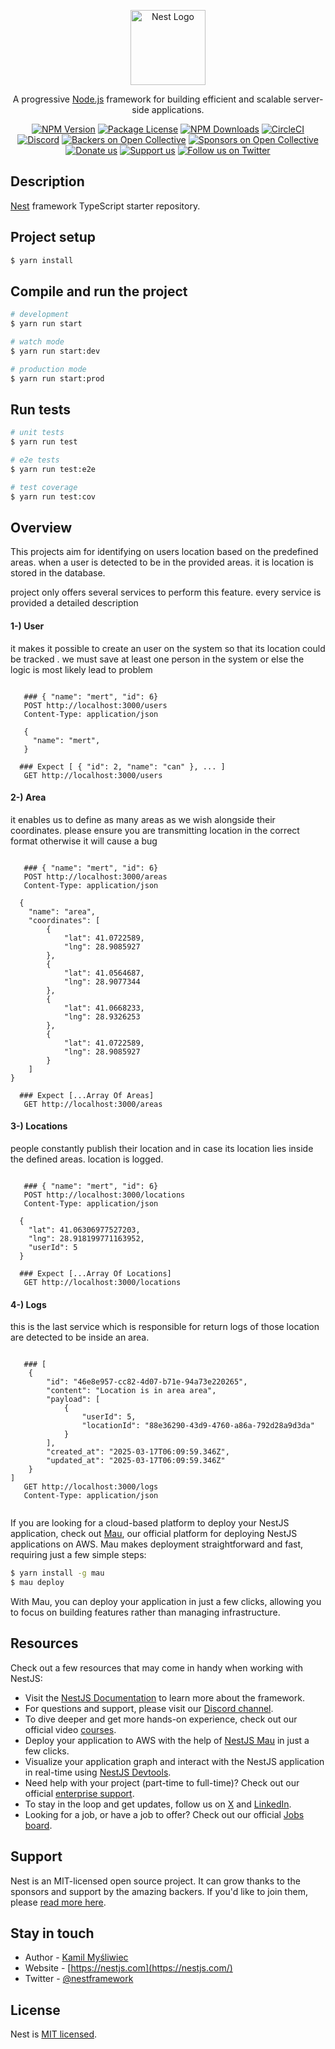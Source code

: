<p align="center">
  <a href="http://nestjs.com/" target="blank"><img src="https://nestjs.com/img/logo-small.svg" width="120" alt="Nest Logo" /></a>
</p>

[circleci-image]: https://img.shields.io/circleci/build/github/nestjs/nest/master?token=abc123def456
[circleci-url]: https://circleci.com/gh/nestjs/nest

  <p align="center">A progressive <a href="http://nodejs.org" target="_blank">Node.js</a> framework for building efficient and scalable server-side applications.</p>
    <p align="center">
<a href="https://www.npmjs.com/~nestjscore" target="_blank"><img src="https://img.shields.io/npm/v/@nestjs/core.svg" alt="NPM Version" /></a>
<a href="https://www.npmjs.com/~nestjscore" target="_blank"><img src="https://img.shields.io/npm/l/@nestjs/core.svg" alt="Package License" /></a>
<a href="https://www.npmjs.com/~nestjscore" target="_blank"><img src="https://img.shields.io/npm/dm/@nestjs/common.svg" alt="NPM Downloads" /></a>
<a href="https://circleci.com/gh/nestjs/nest" target="_blank"><img src="https://img.shields.io/circleci/build/github/nestjs/nest/master" alt="CircleCI" /></a>
<a href="https://discord.gg/G7Qnnhy" target="_blank"><img src="https://img.shields.io/badge/discord-online-brightgreen.svg" alt="Discord"/></a>
<a href="https://opencollective.com/nest#backer" target="_blank"><img src="https://opencollective.com/nest/backers/badge.svg" alt="Backers on Open Collective" /></a>
<a href="https://opencollective.com/nest#sponsor" target="_blank"><img src="https://opencollective.com/nest/sponsors/badge.svg" alt="Sponsors on Open Collective" /></a>
  <a href="https://paypal.me/kamilmysliwiec" target="_blank"><img src="https://img.shields.io/badge/Donate-PayPal-ff3f59.svg" alt="Donate us"/></a>
    <a href="https://opencollective.com/nest#sponsor"  target="_blank"><img src="https://img.shields.io/badge/Support%20us-Open%20Collective-41B883.svg" alt="Support us"></a>
  <a href="https://twitter.com/nestframework" target="_blank"><img src="https://img.shields.io/twitter/follow/nestframework.svg?style=social&label=Follow" alt="Follow us on Twitter"></a>
</p>
  <!--[![Backers on Open Collective](https://opencollective.com/nest/backers/badge.svg)](https://opencollective.com/nest#backer)
  [![Sponsors on Open Collective](https://opencollective.com/nest/sponsors/badge.svg)](https://opencollective.com/nest#sponsor)-->

## Description

[Nest](https://github.com/nestjs/nest) framework TypeScript starter repository.

## Project setup

```bash
$ yarn install
```

## Compile and run the project

```bash
# development
$ yarn run start

# watch mode
$ yarn run start:dev

# production mode
$ yarn run start:prod
```

## Run tests

```bash
# unit tests
$ yarn run test

# e2e tests
$ yarn run test:e2e

# test coverage
$ yarn run test:cov
```

## Overview

This projects aim for identifying on users location based on the predefined areas. when a user is detected to be in the provided areas. it is location is stored in the database.

project only offers several services to perform this feature. every service is provided a detailed description

#### 1-) User

it makes it possible to create an user on the system so that its location could be tracked . we must save at least one person in the system or else the logic is most likely lead to problem

```http
   
   ### { "name": "mert", "id": 6}
   POST http://localhost:3000/users
   Content-Type: application/json

   { 
     "name": "mert",
   }

  ### Expect [ { "id": 2, "name": "can" }, ... ]
   GET http://localhost:3000/users

   ```
#### 2-) Area

it enables us to define as many areas as we wish alongside their coordinates. please ensure you are transmitting location in the correct format otherwise it will cause a bug 

```http
   
   ### { "name": "mert", "id": 6}
   POST http://localhost:3000/areas
   Content-Type: application/json

  {
    "name": "area",
    "coordinates": [
        {
            "lat": 41.0722589,
            "lng": 28.9085927
        },
        {
            "lat": 41.0564687,
            "lng": 28.9077344
        },
        {
            "lat": 41.0668233,
            "lng": 28.9326253
        },
        {
            "lat": 41.0722589,
            "lng": 28.9085927
        }
    ]
}

  ### Expect [...Array Of Areas]
   GET http://localhost:3000/areas

   ```
#### 3-) Locations

people constantly publish their location and in case its location lies inside the defined areas. location is logged.



```http
   
   ### { "name": "mert", "id": 6}
   POST http://localhost:3000/locations
   Content-Type: application/json

  {
    "lat": 41.06306977527203,
    "lng": 28.918199771163952,
    "userId": 5
  }

  ### Expect [...Array Of Locations]
   GET http://localhost:3000/locations

   ```
#### 4-) Logs

this is the last service which is responsible for return logs of those location are detected to be inside an area.


```http
   
   ### [
    {
        "id": "46e8e957-cc82-4d07-b71e-94a73e220265",
        "content": "Location is in area area",
        "payload": [
            {
                "userId": 5,
                "locationId": "88e36290-43d9-4760-a86a-792d28a9d3da"
            }
        ],
        "created_at": "2025-03-17T06:09:59.346Z",
        "updated_at": "2025-03-17T06:09:59.346Z"
    }
]
   GET http://localhost:3000/logs
   Content-Type: application/json


   ```


If you are looking for a cloud-based platform to deploy your NestJS application, check out [Mau](https://mau.nestjs.com), our official platform for deploying NestJS applications on AWS. Mau makes deployment straightforward and fast, requiring just a few simple steps:

```bash
$ yarn install -g mau
$ mau deploy
```

With Mau, you can deploy your application in just a few clicks, allowing you to focus on building features rather than managing infrastructure.

## Resources

Check out a few resources that may come in handy when working with NestJS:

- Visit the [NestJS Documentation](https://docs.nestjs.com) to learn more about the framework.
- For questions and support, please visit our [Discord channel](https://discord.gg/G7Qnnhy).
- To dive deeper and get more hands-on experience, check out our official video [courses](https://courses.nestjs.com/).
- Deploy your application to AWS with the help of [NestJS Mau](https://mau.nestjs.com) in just a few clicks.
- Visualize your application graph and interact with the NestJS application in real-time using [NestJS Devtools](https://devtools.nestjs.com).
- Need help with your project (part-time to full-time)? Check out our official [enterprise support](https://enterprise.nestjs.com).
- To stay in the loop and get updates, follow us on [X](https://x.com/nestframework) and [LinkedIn](https://linkedin.com/company/nestjs).
- Looking for a job, or have a job to offer? Check out our official [Jobs board](https://jobs.nestjs.com).

## Support

Nest is an MIT-licensed open source project. It can grow thanks to the sponsors and support by the amazing backers. If you'd like to join them, please [read more here](https://docs.nestjs.com/support).

## Stay in touch

- Author - [Kamil Myśliwiec](https://twitter.com/kammysliwiec)
- Website - [https://nestjs.com](https://nestjs.com/)
- Twitter - [@nestframework](https://twitter.com/nestframework)

## License

Nest is [MIT licensed](https://github.com/nestjs/nest/blob/master/LICENSE).
